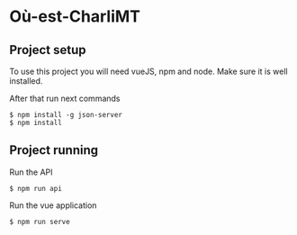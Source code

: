 # Où-est-CharliMT

## Project setup
To use this project you will need vueJS, npm and node. Make sure it is well installed.

After that run next commands
```
$ npm install -g json-server
$ npm install
```

## Project running
Run the API
```
$ npm run api
```
Run the vue application
```
$ npm run serve
```
